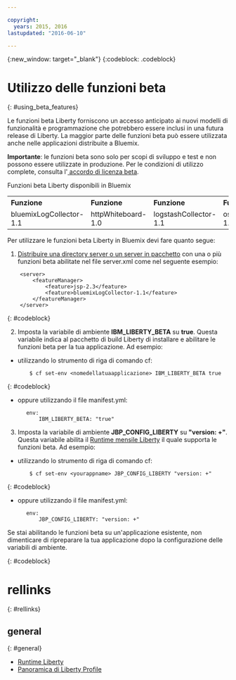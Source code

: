 ```yaml
---

copyright:
  years: 2015, 2016
lastupdated: "2016-06-10"

---
```


{:new_window: target="_blank"}
{:codeblock: .codeblock}

# Utilizzo delle funzioni beta
{: #using_beta_features}

Le funzioni beta Liberty forniscono un accesso anticipato ai nuovi modelli di funzionalità e
programmazione che potrebbero essere inclusi in una futura release di Liberty. La maggior parte delle funzioni beta può essere utilizzata anche nelle applicazioni distribuite a Bluemix.

**Importante**: le funzioni beta sono solo per scopi di sviluppo e test e non possono essere utilizzate in produzione. Per le condizioni di utilizzo complete, consulta l'[ accordo di licenza beta](http://public.dhe.ibm.com/ibmdl/export/pub/software/websphere/wasdev/downloads/wlp/beta/lafiles/en.html).

Funzioni beta Liberty disponibili in Bluemix
<table>
<tr>
<th align="left">Funzione</th>
<th align="left">Funzione</th>
<th align="left">Funzione</th>
<th align="left">Funzione</th>
</tr>

<tr>
<td>bluemixLogCollector-1.1</td>
<td>httpWhiteboard-1.0</td>
<td>logstashCollector-1.1</td>
<td>osgiBundle-1.0</td>
</tr>
</table>

Per utilizzare le funzioni beta Liberty in Bluemix devi fare quanto segue:

1. [Distribuire una directory server o un server in pacchetto](optionsForPushing.html) con una o più funzioni beta abilitate nel file server.xml come nel seguente esempio:
```
    <server>
        <featureManager>
            <feature>jsp-2.3</feature>
            <feature>bluemixLogCollector-1.1</feature>
        </featureManager>
    </server>
```
{: #codeblock}

2.  Imposta la variabile di ambiente **IBM_LIBERTY_BETA** su **true**. Questa variabile indica al pacchetto di build Liberty
di installare e abilitare le funzioni beta per la tua applicazione.  Ad esempio:
  * utilizzando lo strumento di riga di comando cf:
```
       $ cf set-env <nomedellatuaapplicazione> IBM_LIBERTY_BETA true
```
{: #codeblock}

  * oppure utilizzando il file manifest.yml:
```
      env:
          IBM_LIBERTY_BETA: "true"
```

3. Imposta la variabile di ambiente **JBP_CONFIG_LIBERTY** su **"version: +"**. Questa variabile abilita il [Runtime mensile Liberty](buildpackDefaults.html#liberty_versions) il quale supporta le funzioni beta. Ad esempio:
  * utilizzando lo strumento di riga di comando cf:
```
       $ cf set-env <yourappname> JBP_CONFIG_LIBERTY "version: +"
```
{: #codeblock}

  * oppure utilizzando il file manifest.yml:
```
      env:
          JBP_CONFIG_LIBERTY: "version: +"
```

Se stai abilitando le funzioni beta su un'applicazione esistente, non dimenticare di ripreparare la tua applicazione dopo la configurazione delle variabili di ambiente.

{: #codeblock}

# rellinks
{: #rellinks}
## general
{: #general}
* [Runtime Liberty](index.html)
* [Panoramica di Liberty Profile](http://www-01.ibm.com/support/knowledgecenter/SSAW57_8.5.5/com.ibm.websphere.wlp.nd.doc/ae/cwlp_about.html)
